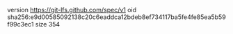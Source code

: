 version https://git-lfs.github.com/spec/v1
oid sha256:e9d00585092138c20c6eaddca12bdeb8ef734117ba5fe4fe85ea5b59f99c3ec1
size 354
